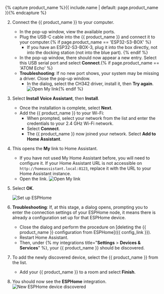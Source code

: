 {% capture product_name %}{{ include.name | default: page.product_name }}{% endcapture %}

2. Connect the {{ product_name }} to your computer.
   - In the pop-up window, view the available ports.
   - Plug the USB-C cable into the {{ product_name }} and connect it to your computer.{% if page.product_name == 'ESP32-S3-BOX' %}
     - If you have an ESP32-S3-BOX-3, plug it into the box directly, not into the docking station (not into the blue part). {% endif %}
   - In the pop-up window, there should now appear a new entry. Select this USB serial port and select **Connect**.{% if page.product_name == 'ATOM Echo' %}
   - **Troubleshooting**: If no new port shows, your system may be missing a driver. Close the pop-up window.
     - In the dialog, select the CH342 driver, install it, then **Try again**.
   ![Open My link](/images/assist/esp32-atom-flash-no-port.png){% endif %}
3. Select **Install Voice Assistant**, then **Install**.
     - Once the installation is complete, select **Next**.
     - Add the {{ product_name }} to your Wi-Fi:
       - When prompted, select your network from the list and enter the credentials to your 2.4&nbsp;GHz Wi-Fi network.
       - Select **Connect**.
       - The {{ product_name }} now joined your network. Select **Add to Home Assistant**.
4. This opens the **My** link to Home Assistant.
   - If you have not used My Home Assistant before, you will need to configure it. If your Home Assistant URL is not accessible on `http://homeassistant.local:8123`, replace it with the URL to your Home Assistant instance.
   - Open the link.
   ![Open My link](/images/assist/esp32-atom-flash-06.png)
5. Select **OK**. 
   
   ![Set up ESPHome](/images/assist/esp32-atom-flash-07.png)
6. **Troubleshooting**: If, at this stage, a dialog opens, prompting you to enter the connection settings of your ESPHome node, it means there is already a configuration set up for that ESPHome device.
   - Close the dialog and perform the procedure on [deleting the {{ product_name }} configuration from ESPHome]({{ config_link }}).
   - Restart Home Assistant.
   - Then, under {% my integrations title="**Settings** > **Devices & Services**" %}, your {{ product_name }} should be discovered.
7. To add the newly discovered device, select the {{ product_name }} from the list.
   - Add your {{ product_name }} to a room and select **Finish**.
8. You should now see the **ESPHome** integration.
   ![New ESPHome device discovered](/images/assist/m5stack-atom-echo-discovered-33.png)

